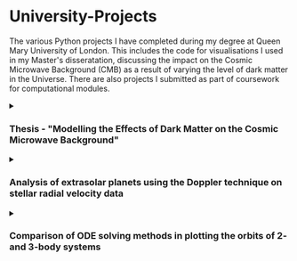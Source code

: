 # University-Projects

The various Python projects I have completed during my degree at Queen Mary University of London. This includes the code for visualisations I used in my Master's disseratation, discussing the impact on the Cosmic Microwave Background (CMB) as a result of varying the level of dark matter in the Universe. There are also projects I submitted as part of coursework for computational modules.

<details>
<summary><h3>Thesis - "Modelling the Effects of Dark Matter on the Cosmic Microwave Background"</h3></summary>

I simulated CMB maps for varying levels of dark matter using the Code for Anisotropies in the Microwave Background (CAMB). Following this, I compared these maps to the CMB map generated from theoretical data obtained from the Planck 2018 mission. The theoretical data used as a comparison was read in from the `COM_PowerSpect_CMB-base-plikHM-TTTEEE-lowl-lowE-lensing-minimum-theory_R3.01.txt` file, also uploaded to this repository.

<!---
I explored how varying levels of dark matter influence the Cosmic Microwave Background (CMB). Using the Code for Anisotropies in the Microwave Background (CAMB), I simulated theoretical CMB maps and compared them to Planck 2018 observational data. The project demonstrates my ability to combine theoretical physics with computational tools to study complex cosmological phenomena.
-->

| Data | Link |
| --- | --- |
| Theoretical data from Planck 2018 mission | [COM_PowerSpect_CMB-base-plikHM-TTTEEE-lowl-lowE-lensing-minimum-theory_R3.01.txt](COM_PowerSpect_CMB-base-plikHM-TTTEEE-lowl-lowE-lensing-minimum-theory_R3.01.txt) |

## Key Features:

- Simulated CMB power spectra and maps for varying dark matter densities.
- Compared theoretical simulations to Planck 2018 datasets to identify discrepancies.
- Used Python libraries like `camb`, `healpy`, and `matplotlib` to process data and visualise results.

## Results:

- Successfully generated CMB maps that reflected the influence of varying dark matter densities.
- Followed [Wayne Hu's lecture notes](https://arxiv.org/abs/0802.3688) to visualise the effects of dark matter on the third peak of the CMB power spectrum. This emphasised the work from [Hu's 2001 paper](https://arxiv.org/abs/astro-ph/0006436) which explained the change in the height ratios of the second and third peaks due to decay in the gravitational potential during radiation domination.
- Identified consistent patterns between the simulated maps and Planck data, validating the CAMB-based modelling approach.
- Highlighted discrepancies that could point to additional factors or alternative models influencing the CMB.

## Applications:

- Analysing dark matter’s role in shaping the early universe.
- Supporting cosmological studies by combining observational data and simulations.
- Providing a foundation for further research into alternative dark matter models and their observational signatures.

## Potential Extensions:
This work can be extended by:

- Exploring alternative dark matter hpotheses using `camb`, such as Weakly Interacting Massive Particles (WIMPs) or Primordial Black Holes.
- Incorporating datasets from WMAP and upcoming Simons Observatory data, with a particular focus on connecting CMB observations to gravitational wave studies.
- Refining the simulation process by applying machine learning techniques to extract features, detect anomalies, and improve parameter estimation.

</details>

<details>
<summary><h3>Analysis of extrasolar planets using the Doppler technique on stellar radial velocity data</h3></summary>

This project focuses on detecting and characterising extrasolar planets using radial velocity data obtained through the Doppler technique. I used a variant of the Metropolis-Hastings algorithm to fit circular orbital models to real data, extracting key planetary and orbital parameters. In the table below are the three data files used in the notebook: the first, `51-Peg.dat`, is the test radial velocity data where the parameter values were known prior, while the remaining two files (`star-01.dat` and `star-02.dat`) have unkown parameters which are estimated with the method here. With this, the code can be validated against known reults, improving its reliability for the other two data files.

| Data | Link |
| --- | --- |
| 51-Pegasi | [51-Peg.dat](Exoplanet star files/51-Peg.dat) |
| Star 1 | [star-01.dat](Exoplanet star files/star-01.dat) |
| Star 2 | [star-02.dat](Exoplanet star files/star-02.dat) |

## Key Features:

- Translated orbital mechanics equations into code and implemented MCMC methods for parameter estimation.
- Analysed real radial velocity datasets from stars like 51 Pegasi to infer planetary characteristics.
- Visualised phase-folded radial velocity data to identify trends and features.

## Results:

- Successfully detected exoplanetary signatures from radial velocity datasets, including identifying potential orbital periods and planetary masses.
- Demonstrated that the Metropolis-Hastings algorithm can effectively estimate parameters with reasonable computational efficiency.
- Highlighted the strengths of the Doppler technique, particularly for characterising larger, closer planets with significant gravitational influence.

## Applications:
This project fits into the broader context of missions like Kepler, TESS, and the James Webb Space Telescope, which aim to characterise exoplanetary systems. Through this project and the 4th-year module 'Extrasolar Planets and Astrophysical Discs' I later took, I learned more about (and was able to demonstrate):

- A method for refining orbital parameters like semi-major axis, period, and planetary mass.
- The ability to compare the Doppler technique to other detection methods, such as the transit method and direct imaging.
- Insights into planetary system diversity and habitability.

## Future Improvements:

- Add interactivity to the notebook, allowing users to adjust orbital parameters via sliders and visualise how changes affect radial velocity curves.
- Extend the analysis to multi-planet systems and non-circular orbits for more complex scenarios.

</details>

<details>
<summary><h3>Comparison of ODE solving methods in plotting the orbits of 2- and 3-body systems</h3></summary>

I simulated the orbital dynamics of two- and three-body systems, specifically the Earth-Sun and Mercury-Earth-Sun systems. I implemented and compared three numerical integration methods: the fourth-order Runge-Kutta (RK4) method, `scipy.integrate.ode`, and `scipy.integrate.odeint`.

## Key Features:

- Translated the equations of motion for gravitational interactions in two- and three-body systems into code.
- Implemented multiple numerical integrators to solve ODEs.
- Visualised orbital trajectories, energy and angular momentum, and evaluated the accuracy of each method.

## Results:

- Found that the RK4 method provided high accuracy but required careful step-size adjustment to maintain stability.
- Observed computational efficiency advantages in scipy.integrate.ode and odeint, particularly for longer simulations.
- Demonstrated how different numerical methods yield varying trade-offs between accuracy and computational efficiency.

## Applications:
This project has real-world relevance in:

- Space mission planning, satellite trajectory design, and spacecraft navigation.
- Studying planetary stability, orbital resonance, and gravitational interactions in multi-body systems.
- Understanding celestial mechanics for applications like asteroid deflection or interplanetary travel.

## Future Improvements:

- Include more complex scenarios, such as non-circular or eccentric orbits.
- Compare numerical methods using additional metrics, such as energy conservation and computational efficiency.
- Implement advanced integrators, like symplectic methods, for better long-term stability in simulations.

</details>
